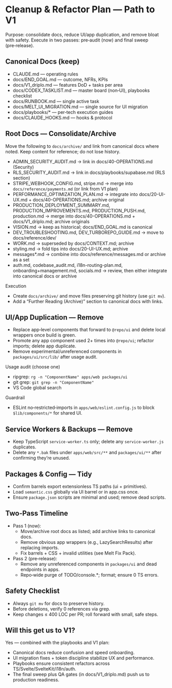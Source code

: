 # Cleanup & Refactor Plan — Path to V1

Purpose: consolidate docs, reduce UI/app duplication, and remove bloat with safety. Execute in two passes: pre‑audit (now) and final sweep (pre‑release).

## Canonical Docs (keep)
- CLAUDE.md — operating rules
- docs/END_GOAL.md — outcome, NFRs, KPIs
- docs/V1_driplo.md — features DoD + tasks per area
- docs/CODEX_TASKLIST.md — master board (non‑UI), playbooks checklist
- docs/RUNBOOK.md — single active task
- docs/MELT_UI_MIGRATION.md — single source for UI migration
- docs/playbooks/* — per‑tech execution guides
- docs/CLAUDE_HOOKS.md — hooks & protocol

## Root Docs — Consolidate/Archive
Move the following to `docs/archive/` and link from canonical docs where noted. Keep content for reference; do not lose history.

- ADMIN_SECURITY_AUDIT.md → link in docs/40-OPERATIONS.md (Security)
- RLS_SECURITY_AUDIT.md → link in docs/playbooks/supabase.md (RLS section)
- STRIPE_WEBHOOK_CONFIG.md, stripe.md → merge into `docs/reference/payments.md` (or link from V1 plan)
- PERFORMANCE_OPTIMIZATION_PLAN.md → integrate into docs/20-UI-UX.md + docs/40-OPERATIONS.md; archive original
- PRODUCTION_DEPLOYMENT_SUMMARY.md, PRODUCTION_IMPROVEMENTS.md, PRODUCTION_PUSH.md, production.md → merge into docs/40-OPERATIONS.md + docs/V1_driplo.md; archive originals
- VISION.md → keep as historical; docs/END_GOAL.md is canonical
- DEV_TROUBLESHOOTING.md, DEV_TURBOREPO_GUIDE.md → move to docs/reference/dev/
- WORK.md → superseded by docs/CONTEXT.md; archive
- styling.md → fold tips into docs/20-UI-UX.md; archive
- messages*.md → combine into docs/reference/messages.md or archive as a set
- auth.md, codebase_audit.md, i18n-routing-plan.md, onboarding+management.md, socials.md → review, then either integrate into canonical docs or archive

Execution
- Create `docs/archive/` and move files preserving git history (use `git mv`).
- Add a “Further Reading (Archive)” section to canonical docs with links.

## UI/App Duplication — Remove
- Replace app‑level components that forward to `@repo/ui` and delete local wrappers once build is green.
- Promote any app component used 2+ times into `@repo/ui`; refactor imports; delete app duplicate.
- Remove experimental/unreferenced components in `packages/ui/src/lib/` after usage audit.

Usage audit (choose one)
- ripgrep: `rg -n "ComponentName" apps/web packages/ui`
- git grep: `git grep -n "ComponentName"`
- VS Code global search

Guardrail
- ESLint no‑restricted‑imports in `apps/web/eslint.config.js` to block `$lib/components/*` for shared UI.

## Service Workers & Backups — Remove
- Keep TypeScript `service-worker.ts` only; delete any `service-worker.js` duplicates.
- Delete any `*.bak` files under `apps/web/src/**` and `packages/ui/**` after confirming they’re unused.

## Packages & Config — Tidy
- Confirm barrels export extensionless TS paths (ui + primitives).
- Load `semantic.css` globally via UI barrel or in app.css once.
- Ensure `package.json` scripts are minimal and used; remove dead scripts.

## Two‑Pass Timeline
- Pass 1 (now):
  - Move/archive root docs as listed; add archive links to canonical docs.
  - Remove obvious app wrappers (e.g., LazySearchResults) after replacing imports.
  - Fix barrels + CSS + invalid utilities (see Melt Fix Pack).
- Pass 2 (pre‑release):
  - Remove any unreferenced components in `packages/ui` and dead endpoints in apps.
  - Repo‑wide purge of TODO/console.*; format; ensure 0 TS errors.

## Safety Checklist
- Always `git mv` for docs to preserve history.
- Before deletions, verify 0 references via grep.
- Keep changes ≤ 400 LOC per PR; roll forward with small, safe steps.

## Will this get us to V1?
Yes — combined with the playbooks and V1 plan:
- Canonical docs reduce confusion and speed onboarding.
- UI migration fixes + token discipline stabilize UX and performance.
- Playbooks ensure consistent refactors across TS/Svelte/SvelteKit/i18n/auth.
- The final sweep plus QA gates (in docs/V1_driplo.md) push us to production readiness.
